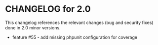 CHANGELOG for 2.0
=================

This changelog references the relevant changes (bug and security fixes) done
in 2.0 minor versions.

 - feature #55 - add missing phpunit configuration for coverage
